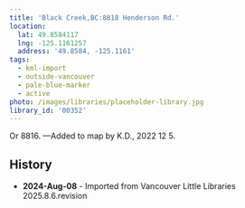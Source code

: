 ```yaml
---
title: 'Black Creek,BC:8818 Henderson Rd.'
location:
  lat: 49.8584117
  lng: -125.1161257
  address: '49.8584, -125.1161'
tags:
  - kml-import
  - outside-vancouver
  - pale-blue-marker
  - active
photo: /images/libraries/placeholder-library.jpg
library_id: '00352'
---
```

Or 8816.
—Added to map by K.D., 2022 12 5.

## History
- **2024-Aug-08** - Imported from Vancouver Little Libraries 2025.8.6.revision
